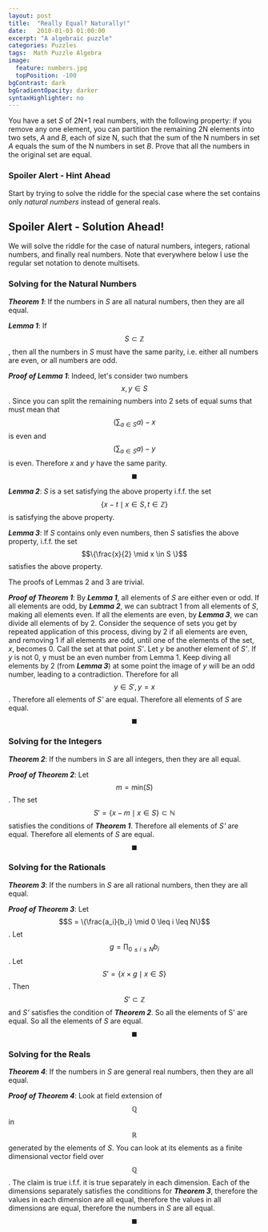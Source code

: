 ```yaml
---
layout: post
title:  "Really Equal? Naturally!"
date:   2010-01-03 01:00:00
excerpt: "A algebraic puzzle"
categories: Puzzles
tags:  Math Puzzle Algebra
image:
  feature: numbers.jpg
  topPosition: -100
bgContrast: dark
bgGradientOpacity: darker
syntaxHighlighter: no
---
```

You have a set *S* of 2N+1 real numbers, with the following property: if you remove any one element, you can partition the remaining 2N elements into two sets, *A* and *B*, each of size N, such that the sum of the N numbers in set *A* equals the sum of the N numbers in set *B*. Prove that all the numbers in the original set are equal.

### Spoiler Alert - Hint Ahead
Start by trying to solve the riddle for the special case where the set contains only *natural numbers* instead of general reals.

## Spoiler Alert - Solution Ahead!

We will solve the riddle for the case of natural numbers, integers, rational numbers, and finally real numbers. Note that everywhere below I use the regular set notation to denote multisets.

### Solving for the Natural Numbers

***Theorem 1***: If the numbers in *S* are all natural numbers, then they are all equal.

***Lemma 1***: If $$S \subset \mathbb{Z}$$, then all the numbers in *S* must have the same parity, i.e. either all numbers are even, or all numbers are odd.

***Proof of Lemma 1***: Indeed, let's consider two numbers $$x, y \in S$$. Since you can split the remaining numbers into 2 sets of equal sums that must mean that $$(\sum_{a \in S}a) - x$$ is even and $$(\sum_{a \in S}a) - y$$ is even. Therefore *x* and *y* have the same parity. $$\blacksquare$$

***Lemma 2***: *S* is a set satisfying the above property i.f.f. the set $$\{x - t \mid x \in S, t \in \mathbb{Z}\}$$ is satisfying the above property.

***Lemma 3***: If *S* contains only even numbers, then *S* satisfies the above property, i.f.f. the set $$\{\frac{x}{2} \mid x \in S \}$$ satisfies the above property.

The proofs of Lemmas 2 and 3 are trivial.

***Proof of Theorem 1***: By __*Lemma 1*__, all elements of *S* are either even or odd. If all elements are odd, by __*Lemma 2*__, we can subtract 1 from all elements of *S*, making all elements even. If all the elements are even, by __*Lemma 3*__, we can divide all elements of by 2. Consider the sequence of sets you get by repeated application of this process, diving by 2 if all elements are even, and removing 1 if all elements are odd, until one of the elements of the set, *x*, becomes 0. Call the set at that point *S'*. Let *y* be another element of *S'*. If *y* is not 0, y must be an even number from Lemma 1. Keep diving all elements by 2 (from __*Lemma 3*__) at some point the image of *y* will be an odd number, leading to a contradiction. Therefore for all $$y \in S', y = x$$. Therefore all elements of *S'* are equal. Therefore all elements of *S* are equal. $$\blacksquare$$

### Solving for the Integers

***Theorem 2***: If the numbers in *S* are all integers, then they are all equal.

***Proof of Theorem 2***: Let $$m = \text{min}(S)$$. The set $$S' = \{x - m \mid x \in S\} \subset \mathbb{N}$$
satisfies the conditions of __*Theorem 1*__. Therefore all elements of *S'* are equal. Therefore all elements of *S* are equal. $$\blacksquare$$

### Solving for the Rationals

***Theorem 3***: If the numbers in *S* are all rational numbers, then they are all equal.

***Proof of Theorem 3***: Let $$S = \{\frac{a_i}{b_i} \mid 0 \leq i \leq N\}$$. Let $$g = \prod_{0 \le i \le N}b_i$$. Let $$S' = \{x \times g \mid x \in S\}$$. Then $$S' \subset \mathbb{Z}$$ and *S'* satisfies the condition of __*Theorem 2*__. So all the elements of S' are equal. So all the elements of *S* are equal. $$\blacksquare$$

### Solving for the Reals

***Theorem 4***: If the numbers in *S* are general real numbers, then they are all equal.

***Proof of Theorem 4***: Look at field extension of $$\mathbb{Q}$$ in $$\mathbb{R}$$ generated by the elements of *S*. You can look at its elements as a finite dimensional vector field over $$\mathbb{Q}$$. The claim is true i.f.f. it is true separately in each dimension. Each of the dimensions separately satisfies the conditions for __*Theorem 3*__, therefore the values in each dimension are all equal, therefore the values in all dimensions are equal, therefore the numbers in *S* are all equal. $$\blacksquare$$
